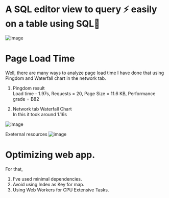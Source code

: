 
# A SQL editor view to query ⚡ easily on a table using SQL🧠

![image](https://user-images.githubusercontent.com/37216460/127288265-06028eff-cfc7-4e78-90ae-4343e640e351.png)



# Page Load Time
Well, there are many ways to analyze page load time I have done that using Pingdom and Waterfall chart in the network tab.

1) Pingdom result <br/>
Load time - 1.97s, Requests = 20, Page Size = 11.6 KB, Performance grade = B82

2) Network tab Waterfall Chart <br/>
In this it took around 1.16s

![image](https://user-images.githubusercontent.com/37216460/127306988-938a6bf7-e864-434d-b96a-576ca0df2aff.png)

Exeternal resources
![image](https://user-images.githubusercontent.com/37216460/127306239-ebfd65ce-26b7-482a-bd08-316604ebdd03.png)


# Optimizing web app.
For that, 
1) I’ve used minimal dependencies.
2) Avoid using Index as Key for map.
3) Using Web Workers for CPU Extensive Tasks.



